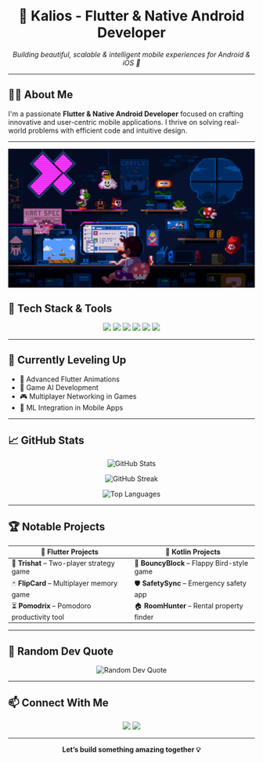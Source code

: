 <h1 align="center">🚀 Kalios - Flutter & Native Android Developer</h1>
<p align="center">
  <i>Building beautiful, scalable & intelligent mobile experiences for Android & iOS 📱</i>
</p>

---


## 🧑‍💻 About Me
I'm a passionate **Flutter & Native Android Developer** focused on crafting innovative and user-centric mobile applications. I thrive on solving real-world problems with efficient code and intuitive design.

---
<img align="center" alt="Coding" width="1000" src="https://raw.githubusercontent.com/sugith10/images/main/gif/mario-working.gif">


## 🔧 Tech Stack & Tools

<p align="center">
  <img src="https://img.shields.io/badge/Flutter-02569B?style=for-the-badge&logo=flutter&logoColor=white" />
  <img src="https://img.shields.io/badge/Dart-0175C2?style=for-the-badge&logo=dart&logoColor=white" />
  <img src="https://img.shields.io/badge/Kotlin-7F52FF?style=for-the-badge&logo=kotlin&logoColor=white" />
  <img src="https://img.shields.io/badge/Supabase-3ECF8E?style=for-the-badge&logo=supabase&logoColor=white" />
  <img src="https://img.shields.io/badge/Firebase-FFCA28?style=for-the-badge&logo=firebase&logoColor=black" />
  <img src="https://img.shields.io/badge/OpenAI-412991?style=for-the-badge&logo=openai&logoColor=white" />
</p>

---

## 🌱 Currently Leveling Up

- 🎨 Advanced Flutter Animations
- 🤖 Game AI Development
- 🎮 Multiplayer Networking in Games
- 🧠 ML Integration in Mobile Apps

---

## 📈 GitHub Stats

<p align="center">
  <img src="https://github-readme-stats.vercel.app/api?username=kalios-01&show_icons=true&theme=radical&hide=prs&count_private=true" alt="GitHub Stats" />
</p>

<p align="center">
  <img src="https://github-readme-streak-stats.herokuapp.com/?user=kalios-01&theme=radical" alt="GitHub Streak" />
</p>

<p align="center">
  <img src="https://github-readme-stats.vercel.app/api/top-langs/?username=kalios-01&layout=compact&theme=radical" alt="Top Languages" />
</p>

---

## 🏆 Notable Projects

| 🚀 Flutter Projects | 📱 Kotlin Projects |
|---------------------|--------------------|
| 🎲 **Trishat** – Two-player strategy game | 🚀 **BouncyBlock** – Flappy Bird-style game |
| 🃏 **FlipCard** – Multiplayer memory game | 🛡 **SafetySync** – Emergency safety app |
| ⏳ **Pomodrix** – Pomodoro productivity tool | 🏠 **RoomHunter** – Rental property finder |

---

## 🔁 Random Dev Quote

<p align="center">
  <img src="https://quotes-github-readme.vercel.app/api?type=horizontal&theme=radical" alt="Random Dev Quote" />
</p>

---

## 📫 Connect With Me

<p align="center">
  <a href="https://www.linkedin.com/in/kalios01/"><img src="https://img.shields.io/badge/LinkedIn-0077B5?style=for-the-badge&logo=linkedin&logoColor=white" /></a>
  <a href="https://github.com/kalios-01"><img src="https://img.shields.io/badge/GitHub-181717?style=for-the-badge&logo=github&logoColor=white" /></a>
</p>

---

<p align="center"><b>Let’s build something amazing together 💡</b></p>
